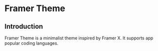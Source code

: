 # Framer Theme

## Introduction

Framer Theme is a minimalist theme inspired by Framer X. It supports app popular coding languages.
